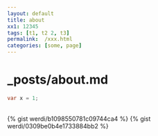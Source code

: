 ```yaml
--- 
layout: default 
title: about
xx1: 12345
tags: [t1, t2 2, t3]
permalink:  /xxx.html
categories: [some, page]
--- 
```


# _posts/about.md

```c#
var x = 1;
```

<br/>
{% gist werdi/b1098550781c09744ca4 %}
{% gist werdi/0309be0b4e1733884bb2 %}
